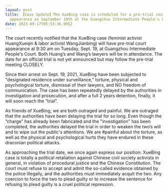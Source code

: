 ```yaml
---
layout: post
title: 【Case Update】The XueBing case is scheduled for a pre-trial court
  appearance on September 19th at the Guangzhou Intermediate People's Court.
date: 2023-09-17T05:53:36.995Z
---
```

The court recently notified that the XueBing case (feminist activist HuangXueqin & labor activist WangJianbing) will have pre-trial court appearance at 9:30 am on Tuesday, Sept. 19, at Guangzhou Intermediate People's Court. Both Huang’s and Wang’s lawyers will be in attendance. The date for an official trial is not yet announced but may follow the pre-trial meeting CLOSELY.

Since their arrest on Sept. 19, 2021, XueBing have been subjected to "designated residence under surveillance," torture, physical and psychological torture, dismissal of their lawyers, and NO freedom of communication. The case has been repeatedly delayed by the authorities in investigation and prosecution, and after a full 2 years detention, finally, it will soon reach the  “trial”.

As friends of XueBing, we are both outraged and painful. We are outraged that the authorities have been delaying the trial for so long. Even though the “charge” has already been fabricated and the "investigation" has been completed, the authorities delayed the trial in order to weaken the two’s will and to wipe out the public's attentions. We are #painful about the torture, as well as the physical and psychological hurts they have endured in these draconian political attacks.

As approaching the trial date, we once again express our position: XueBing case is totally a political retaliation against Chinese civil society activists in general, in violation of procedural justice and the Chinese Constitution. The court must refuse to accept and admit the so-called evidence obtained by the police illegally, and the authorities must immediately acquit the two. Any coercion to force the two to plead guilty or to increase the sentence for refusing to plead guilty is a cruel political repression.